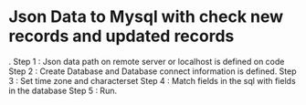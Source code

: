 # Json Data to Mysql with check new records and updated records
.
Step 1 : Json data path on remote server or localhost is defined on code
Step 2 : Create Database and Database connect information is defined.
Step 3 : Set time zone and characterset
Step 4 : Match fields in the sql with fields in the database
Step 5 : Run.
